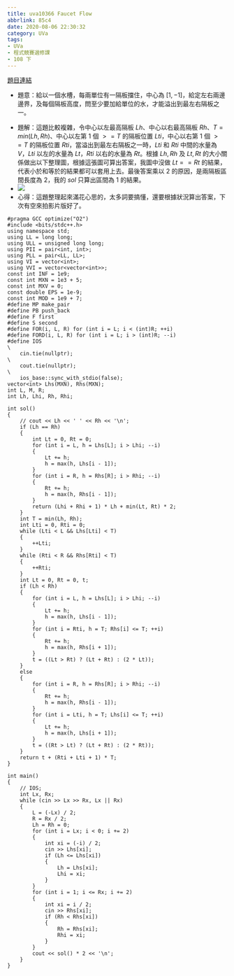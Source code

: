 ```yaml
---
title: uva10366 Faucet Flow
abbrlink: 85c4
date: 2020-08-06 22:30:32
category: UVa
tags:
- UVa
- 程式競賽選修課
- 108 下
---
```

[題目連結](https://onlinejudge.org/index.php?option=com_onlinejudge&Itemid=8&page=show_problem&problem=1307)
* 題意：給以一個水槽，每兩單位有一隔板擋住，中心為 $[1,-1]$，給定左右兩邊邊界，及每個隔板高度，問至少要加給單位的水，才能溢出到最左右隔板之一。
<!-- more -->
* 題解：這題比較複雜，令中心以左最高隔板 $Lh$、中心以右最高隔板 $Rh$、$T=min(Lh,Rh)$、中心以左第 $1$ 個 $>=T$ 的隔板位置 $Lti$，中心以右第 $1$ 個 $>=T$ 的隔板位置 $Rti$，當溢出到最左右隔板之一時，$Lti$ 和 $Rti$ 中間的水量為 $V$，$Lti$ 以左的水量為 $Lt$，$Rti$ 以右的水量為 $Rt$。根據 $Lh, Rh$ 及 $Lt, Rt$ 的大小關係做出以下整理圖，根據這張圖可算出答案，我圖中沒做 $Lt==Rt$ 的結果，代表小於和等於的結果都可以套用上去。最後答案乘以 $2$ 的原因，是兩隔板區間長度為 $2$，我的 $sol$ 只算出區間為 $1$ 的結果。
* ![](https://i.imgur.com/xqcnpNV.png)
* 心得：這題整理起來滿花心思的，太多詞要搞懂，還要根據狀況算出答案，下次有空來拍影片版好了。
```cpp=
#pragma GCC optimize("O2")
#include <bits/stdc++.h>
using namespace std;
using LL = long long;
using ULL = unsigned long long;
using PII = pair<int, int>;
using PLL = pair<LL, LL>;
using VI = vector<int>;
using VVI = vector<vector<int>>;
const int INF = 1e9;
const int MXN = 1e3 + 5;
const int MXV = 0;
const double EPS = 1e-9;
const int MOD = 1e9 + 7;
#define MP make_pair
#define PB push_back
#define F first
#define S second
#define FOR(i, L, R) for (int i = L; i < (int)R; ++i)
#define FORD(i, L, R) for (int i = L; i > (int)R; --i)
#define IOS                                                                    \
    cin.tie(nullptr);                                                          \
    cout.tie(nullptr);                                                         \
    ios_base::sync_with_stdio(false);
vector<int> Lhs(MXN), Rhs(MXN);
int L, M, R;
int Lh, Lhi, Rh, Rhi;

int sol()
{
    // cout << Lh << ' ' << Rh << '\n';
    if (Lh == Rh)
    {
        int Lt = 0, Rt = 0;
        for (int i = L, h = Lhs[L]; i > Lhi; --i)
        {
            Lt += h;
            h = max(h, Lhs[i - 1]);
        }
        for (int i = R, h = Rhs[R]; i > Rhi; --i)
        {
            Rt += h;
            h = max(h, Rhs[i - 1]);
        }
        return (Lhi + Rhi + 1) * Lh + min(Lt, Rt) * 2;
    }
    int T = min(Lh, Rh);
    int Lti = 0, Rti = 0;
    while (Lti < L && Lhs[Lti] < T)
    {
        ++Lti;
    }
    while (Rti < R && Rhs[Rti] < T)
    {
        ++Rti;
    }
    int Lt = 0, Rt = 0, t;
    if (Lh < Rh)
    {
        for (int i = L, h = Lhs[L]; i > Lhi; --i)
        {
            Lt += h;
            h = max(h, Lhs[i - 1]);
        }
        for (int i = Rti, h = T; Rhs[i] <= T; ++i)
        {
            Rt += h;
            h = max(h, Rhs[i + 1]);
        }
        t = ((Lt > Rt) ? (Lt + Rt) : (2 * Lt));
    }
    else
    {
        for (int i = R, h = Rhs[R]; i > Rhi; --i)
        {
            Rt += h;
            h = max(h, Rhs[i - 1]);
        }
        for (int i = Lti, h = T; Lhs[i] <= T; ++i)
        {
            Lt += h;
            h = max(h, Lhs[i + 1]);
        }
        t = ((Rt > Lt) ? (Lt + Rt) : (2 * Rt));
    }
    return t + (Rti + Lti + 1) * T;
}

int main()
{
    // IOS;
    int Lx, Rx;
    while (cin >> Lx >> Rx, Lx || Rx)
    {
        L = (-Lx) / 2;
        R = Rx / 2;
        Lh = Rh = 0;
        for (int i = Lx; i < 0; i += 2)
        {
            int xi = (-i) / 2;
            cin >> Lhs[xi];
            if (Lh <= Lhs[xi])
            {
                Lh = Lhs[xi];
                Lhi = xi;
            }
        }
        for (int i = 1; i <= Rx; i += 2)
        {
            int xi = i / 2;
            cin >> Rhs[xi];
            if (Rh < Rhs[xi])
            {
                Rh = Rhs[xi];
                Rhi = xi;
            }
        }
        cout << sol() * 2 << '\n';
    }
}
```